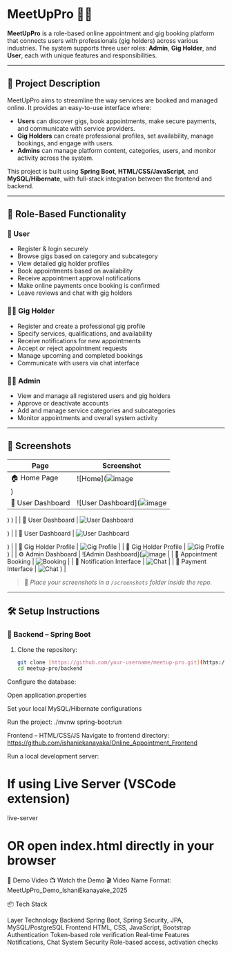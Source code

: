 # MeetUpPro 💼✨

**MeetUpPro** is a role-based online appointment and gig booking platform that connects users with professionals (gig holders) across various industries. The system supports three user roles: **Admin**, **Gig Holder**, and **User**, each with unique features and responsibilities.

---

## 🚀 Project Description

MeetUpPro aims to streamline the way services are booked and managed online. It provides an easy-to-use interface where:

- **Users** can discover gigs, book appointments, make secure payments, and communicate with service providers.
- **Gig Holders** can create professional profiles, set availability, manage bookings, and engage with users.
- **Admins** can manage platform content, categories, users, and monitor activity across the system.

This project is built using **Spring Boot**, **HTML/CSS/JavaScript**, and **MySQL/Hibernate**, with full-stack integration between the frontend and backend.

---

## 🔐 Role-Based Functionality

### 👤 User
- Register & login securely
- Browse gigs based on category and subcategory
- View detailed gig holder profiles
- Book appointments based on availability
- Receive appointment approval notifications
- Make online payments once booking is confirmed
- Leave reviews and chat with gig holders

### 🧑‍💼 Gig Holder
- Register and create a professional gig profile
- Specify services, qualifications, and availability
- Receive notifications for new appointments
- Accept or reject appointment requests
- Manage upcoming and completed bookings
- Communicate with users via chat interface

### 👨‍💼 Admin
- View and manage all registered users and gig holders
- Approve or deactivate accounts
- Add and manage service categories and subcategories
- Monitor appointments and overall system activity

---

## 📸 Screenshots

| Page | Screenshot |
|------|------------|
| 🏠 Home Page | ![Home](![image](https://github.com/user-attachments/assets/dbb47a26-fc43-4044-ba3a-604f46371659)
) |
| 👤 User Dashboard | ![User Dashboard](![image](https://github.com/user-attachments/assets/26ac6e55-5461-4554-bcbf-05a9f4d525bf)
)
) |
| 👤 User Dashboard | ![User Dashboard](![image](https://github.com/user-attachments/assets/b0b9828f-68fa-4f7f-8dc9-38f23e8cd2ea)
)

) |
| 👤 User Dashboard | ![User Dashboard](![image](https://github.com/user-attachments/assets/05eea35d-91a2-490d-8c13-c495b707015e)
)

) |
| 🎯 Gig Holder Profile | ![Gig Profile](![image](https://github.com/user-attachments/assets/bd40b582-8f88-4c4d-a2fc-cb29f4292a83)
) |
| 🎯 Gig Holder Profile | ![Gig Profile](![image](https://github.com/user-attachments/assets/861fe00f-6f98-432f-afa2-0aa6f874faa8)
)
) |
| ⚙️ Admin Dashboard | ![Admin Dashboard](![image](https://github.com/user-attachments/assets/7620c1d7-fc0e-46f9-abc5-ebec81a95d5c) |
| 📅 Appointment Booking | ![Booking](![image](https://github.com/user-attachments/assets/0f42e489-354c-4b61-8bab-0c521e407cfb)
) |
| 💬 Notification Interface | ![Chat](screenshots/![image](https://github.com/user-attachments/assets/679752be-66de-4eba-9597-28e2e08bd3bf)
) |
| 💬 Payment Interface | ![Chat](![image](https://github.com/user-attachments/assets/1667aefe-6caa-45f5-b447-d50ca41e8365)
)
) |

> 📁 *Place your screenshots in a `/screenshots` folder inside the repo.*

---

## 🛠️ Setup Instructions

### 🔧 Backend – Spring Boot

1. Clone the repository:
   ```bash
   git clone [https://github.com/your-username/meetup-pro.git](https://github.com/ishaniekanayaka/Online_Appointment_PlatForm)
   cd meetup-pro/backend

Configure the database:

Open application.properties

Set your local MySQL/Hibernate configurations

Run the project: ./mvnw spring-boot:run

Frontend – HTML/CSS/JS
Navigate to frontend directory: https://github.com/ishaniekanayaka/Online_Appointment_Frontend


Run a local development server:
# If using Live Server (VSCode extension)
live-server
# OR open index.html directly in your browser

🎥 Demo Video
📺 Watch the Demo
🎬 Video Name Format: MeetUpPro_Demo_IshaniEkanayake_2025

📦 Tech Stack

Layer	Technology
Backend	Spring Boot, Spring Security, JPA, MySQL/PostgreSQL
Frontend	HTML, CSS, JavaScript, Bootstrap
Authentication	Token-based role verification
Real-time Features	Notifications, Chat System
Security	Role-based access, activation checks

